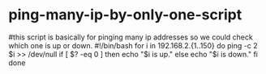 # ping-many-ip-by-only-one-script
#this script is basically for pinging many ip addresses so we could check which one is up or down.
#!/bin/bash
for i in 192.168.2.{1..150}
do
ping -c 2 $i >> /dev/null
if [ $? -eq 0 ]
then
  echo "$i is up."
else
 echo "$i is down."
fi
done
